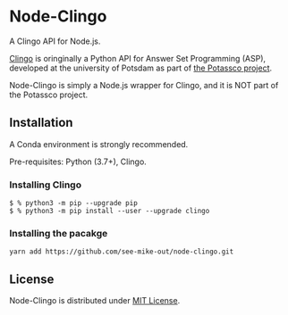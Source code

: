 
# Node-Clingo

A Clingo API for Node.js.

[Clingo](https://github.com/potassco/clingo) is oringinally a Python API for Answer Set Programming (ASP), developed at the university of Potsdam as part of [the Potassco project](https://potassco.org).

Node-Clingo is simply a Node.js wrapper for Clingo, and it is NOT part of the Potassco project. 

## Installation

A Conda environment is strongly recommended.

Pre-requisites: Python (3.7+), Clingo.

### Installing Clingo

```shell
$ % python3 -m pip --upgrade pip
$ % python3 -m pip install --user --upgrade clingo
```

### Installing the pacakge
```shell
yarn add https://github.com/see-mike-out/node-clingo.git
```

## License

Node-Clingo is distributed under [MIT License](https://github.com/see-mike-out/node-clingo/blob/main/LICENSE).